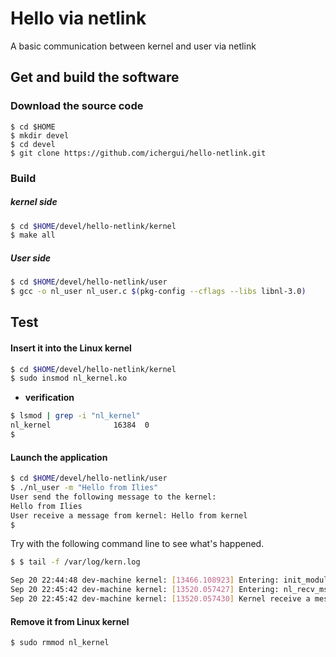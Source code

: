 # Hello via netlink
A basic communication between kernel and user via netlink

## Get and build the software
### Download the source code
    $ cd $HOME
    $ mkdir devel
    $ cd devel
    $ git clone https://github.com/ichergui/hello-netlink.git

### Build
##### kernel side

```bash
$ cd $HOME/devel/hello-netlink/kernel
$ make all
```
##### User side
```bash
$ cd $HOME/devel/hello-netlink/user
$ gcc -o nl_user nl_user.c $(pkg-config --cflags --libs libnl-3.0)
```


## Test
#### Insert it into the Linux kernel
```bash
$ cd $HOME/devel/hello-netlink/kernel
$ sudo insmod nl_kernel.ko
```
* __verification__
```bash
$ lsmod | grep -i "nl_kernel"
nl_kernel              16384  0
$
```

#### Launch the application
```bash
$ cd $HOME/devel/hello-netlink/user
$ ./nl_user -m "Hello from Ilies"
User send the following message to the kernel:
Hello from Ilies
User receive a message from kernel: Hello from kernel
$
```

Try with the following command line to see what's happened.

```bash
$ $ tail -f /var/log/kern.log

Sep 20 22:44:48 dev-machine kernel: [13466.108923] Entering: init_module
Sep 20 22:45:42 dev-machine kernel: [13520.057427] Entering: nl_recv_msg_cb
Sep 20 22:45:42 dev-machine kernel: [13520.057430] Kernel receive a message from user:Hello from Ilies
```


#### Remove it from Linux kernel
```bash
$ sudo rmmod nl_kernel
```
